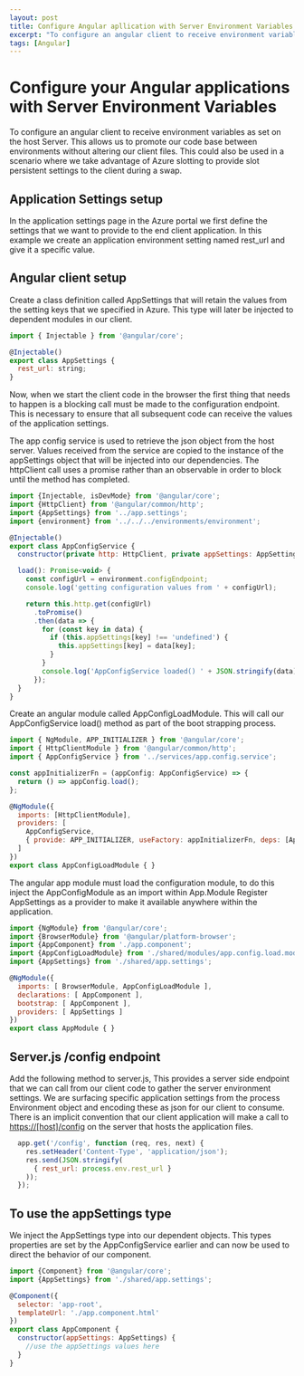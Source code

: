 ```yaml
---
layout: post
title: Configure Angular apllication with Server Environment Variables.
excerpt: "To configure an angular client to receive environment variables as set on the host Server. This allows us to promote our code base between environments without altering our client files. This could also be used in a scenario where we take advantage of Azure slotting to provide slot persistent settings to the client during a swap."
tags: [Angular]
---
```


# Configure your Angular applications with Server Environment Variables

To configure an angular client to receive environment variables as set on the host Server. This allows us to promote our code base between environments without altering our client files. This could also be used in a scenario where we take advantage of Azure slotting to provide slot persistent settings to the client during a swap.

## Application Settings setup

In the application settings page in the Azure portal we first define the settings that we want to provide to the end client application. In this example we create an application environment setting named rest_url and give it a specific value.

## Angular client setup

Create a class definition called AppSettings that will retain the values from the setting keys that we specified in Azure. This type will later be injected to dependent modules in our client.

```js
import { Injectable } from '@angular/core';

@Injectable()
export class AppSettings {
  rest_url: string;
}
```

Now, when we start the client code in the browser the first thing that needs to happen is a blocking call must be made to the configuration endpoint. This is necessary to ensure that all subsequent code can receive the values of the application settings.

The app config service is used to retrieve the json object from the host server. Values received from the service are copied to the instance of the appSettings object that will be injected into our dependencies. The httpClient call uses a promise rather than an observable in order to block until the method has completed.

```js
import {Injectable, isDevMode} from '@angular/core';
import {HttpClient} from '@angular/common/http';
import {AppSettings} from '../app.settings';
import {environment} from '../../../environments/environment';

@Injectable()
export class AppConfigService {
  constructor(private http: HttpClient, private appSettings: AppSettings) { }

  load(): Promise<void> {
    const configUrl = environment.configEndpoint;
    console.log('getting configuration values from ' + configUrl);

    return this.http.get(configUrl)
      .toPromise()
      .then(data => {
        for (const key in data) {
          if (this.appSettings[key] !== 'undefined') {
            this.appSettings[key] = data[key];
          }
        }
        console.log('AppConfigService loaded() ' + JSON.stringify(data));
      });
  }
}
```

Create an angular module called AppConfigLoadModule. This will call our AppConfigService load() method as part of the boot strapping process.

```js
import { NgModule, APP_INITIALIZER } from '@angular/core';
import { HttpClientModule } from '@angular/common/http';
import { AppConfigService } from '../services/app.config.service';

const appInitializerFn = (appConfig: AppConfigService) => {
  return () => appConfig.load();
};

@NgModule({
  imports: [HttpClientModule],
  providers: [
    AppConfigService,
    { provide: APP_INITIALIZER, useFactory: appInitializerFn, deps: [AppConfigService], multi: true }
  ]
})
export class AppConfigLoadModule { }
```

The angular app module must load the configuration module, to do this inject the AppConfigModule as an import within App.Module
Register AppSettings as a provider to make it available anywhere within the application.

```js
import {NgModule} from '@angular/core';
import {BrowserModule} from '@angular/platform-browser';
import {AppComponent} from './app.component';
import {AppConfigLoadModule} from './shared/modules/app.config.load.module';
import {AppSettings} from './shared/app.settings';

@NgModule({
  imports: [ BrowserModule, AppConfigLoadModule ],
  declarations: [ AppComponent ],
  bootstrap: [ AppComponent ],
  providers: [ AppSettings ]
})
export class AppModule { }
```

## Server.js /config endpoint

Add the following method to server.js, This provides a server side endpoint that we can call from our client code to gather the server environment settings. We are surfacing specific application settings from the process Environment object and encoding these as json for our client to consume. There is an implicit convention that our client application will make a call to <https://[host]/config> on the server that hosts the application files.

```js
  app.get('/config', function (req, res, next) {
    res.setHeader('Content-Type', 'application/json');
    res.send(JSON.stringify(
      { rest_url: process.env.rest_url }
    ));
  });
```

## To use the appSettings type

We inject the AppSettings type into our dependent objects. This types properties are set by the AppConfigService earlier and can now be used to direct the behavior of our component.

```js
import {Component} from '@angular/core';
import {AppSettings} from './shared/app.settings';

@Component({
  selector: 'app-root',
  templateUrl: './app.component.html'
})
export class AppComponent {
  constructor(appSettings: AppSettings) {
    //use the appSettings values here
  }
}
```
